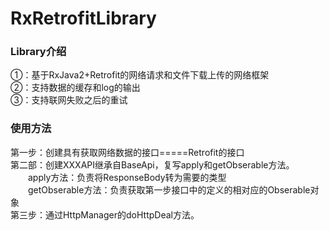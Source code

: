# RxRetrofitLibrary
### Library介绍
①：基于RxJava2+Retrofit的网络请求和文件下载上传的网络框架<br>
②：支持数据的缓存和log的输出<br>
③：支持联网失败之后的重试<br>
### 使用方法
第一步：创建具有获取网络数据的接口=====Retrofit的接口<br>
第二部：创建XXXAPI继承自BaseApi，复写apply和getObserable方法。<br>
&emsp;&emsp;apply方法：负责将ResponseBody转为需要的类型<br>
&emsp;&emsp;getObserable方法：负责获取第一步接口中的定义的相对应的Obserable对象<br>
第三步：通过HttpManager的doHttpDeal方法。
